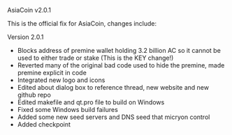 AsiaCoin v2.0.1

This is the official fix for AsiaCoin, changes include:

Version 2.0.1
  - Blocks address of premine wallet holding 3.2 billion AC so it cannot be used to either trade or stake (This is the KEY change!)
  - Reverted many of the original bad code used to hide the premine, made premine explicit in code
  - Integrated new logo and icons
  - Edited about dialog box to reference thread, new website and new github repo
  - Edited makefile and qt.pro file to build on Windows
  - Fixed some Windows build failures
  - Added some new seed servers and DNS seed that micryon control
  - Added checkpoint
